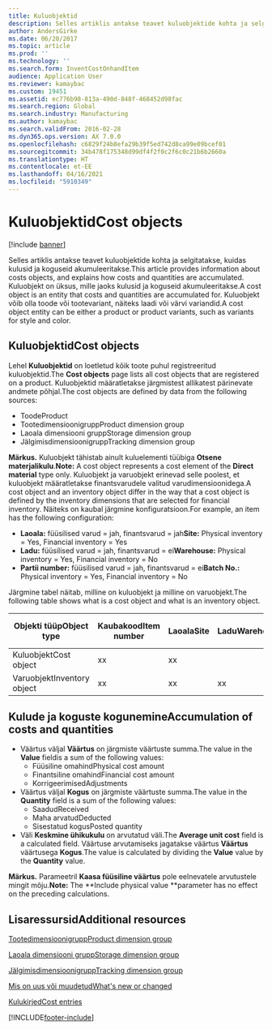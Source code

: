 ```yaml
---
title: Kuluobjektid
description: Selles artiklis antakse teavet kuluobjektide kohta ja selgitatakse, kuidas kulusid ja koguseid akumuleeritakse. Kuluobjekt on üksus, mille jaoks kulusid ja koguseid akumuleeritakse. Kuluobjekt võib olla toode või tootevariant, näiteks laadi või värvi variandid.
author: AndersGirke
ms.date: 06/20/2017
ms.topic: article
ms.prod: ''
ms.technology: ''
ms.search.form: InventCostOnhandItem
audience: Application User
ms.reviewer: kamaybac
ms.custom: 19451
ms.assetid: ec776b98-813a-490d-848f-468452d98fac
ms.search.region: Global
ms.search.industry: Manufacturing
ms.author: kamaybac
ms.search.validFrom: 2016-02-28
ms.dyn365.ops.version: AX 7.0.0
ms.openlocfilehash: c6829f24b8efa29b39f5ed742d8ca99e09bcef01
ms.sourcegitcommit: 34b478f175348d99df4f2f0c2f6c0c21b6b2660a
ms.translationtype: HT
ms.contentlocale: et-EE
ms.lasthandoff: 04/16/2021
ms.locfileid: "5910349"
---
```

# <a name="cost-objects"></a><span data-ttu-id="c9826-105">Kuluobjektid</span><span class="sxs-lookup"><span data-stu-id="c9826-105">Cost objects</span></span>

[!include [banner](../includes/banner.md)]

<span data-ttu-id="c9826-106">Selles artiklis antakse teavet kuluobjektide kohta ja selgitatakse, kuidas kulusid ja koguseid akumuleeritakse.</span><span class="sxs-lookup"><span data-stu-id="c9826-106">This article provides information about costs objects, and explains how costs and quantities are accumulated.</span></span> <span data-ttu-id="c9826-107">Kuluobjekt on üksus, mille jaoks kulusid ja koguseid akumuleeritakse.</span><span class="sxs-lookup"><span data-stu-id="c9826-107">A cost object is an entity that costs and quantities are accumulated for.</span></span> <span data-ttu-id="c9826-108">Kuluobjekt võib olla toode või tootevariant, näiteks laadi või värvi variandid.</span><span class="sxs-lookup"><span data-stu-id="c9826-108">A cost object entity can be either a product or product variants, such as variants for style and color.</span></span>  

## <a name="cost-objects"></a><span data-ttu-id="c9826-109">Kuluobjektid</span><span class="sxs-lookup"><span data-stu-id="c9826-109">Cost objects</span></span>

<span data-ttu-id="c9826-110">Lehel **Kuluobjektid** on loetletud kõik toote puhul registreeritud kuluobjektid.</span><span class="sxs-lookup"><span data-stu-id="c9826-110">The **Cost objects** page lists all cost objects that are registered on a product.</span></span> <span data-ttu-id="c9826-111">Kuluobjektid määratletakse järgmistest allikatest pärinevate andmete põhjal.</span><span class="sxs-lookup"><span data-stu-id="c9826-111">The cost objects are defined by data from the following sources:</span></span>

-   <span data-ttu-id="c9826-112">Toode</span><span class="sxs-lookup"><span data-stu-id="c9826-112">Product</span></span>
-   <span data-ttu-id="c9826-113">Tootedimensioonigrupp</span><span class="sxs-lookup"><span data-stu-id="c9826-113">Product dimension group</span></span>
-   <span data-ttu-id="c9826-114">Laoala dimensiooni grupp</span><span class="sxs-lookup"><span data-stu-id="c9826-114">Storage dimension group</span></span>
-   <span data-ttu-id="c9826-115">Jälgimisdimensioonigrupp</span><span class="sxs-lookup"><span data-stu-id="c9826-115">Tracking dimension group</span></span>

<span data-ttu-id="c9826-116">**Märkus.** Kuluobjekt tähistab ainult kuluelementi tüübiga **Otsene materjalikulu**.</span><span class="sxs-lookup"><span data-stu-id="c9826-116">**Note:** A cost object represents a cost element of the **Direct material** type only.</span></span> <span data-ttu-id="c9826-117">Kuluobjekt ja varuobjekt erinevad selle poolest, et kuluobjekt määratletakse finantsvarudele valitud varudimensioonidega.</span><span class="sxs-lookup"><span data-stu-id="c9826-117">A cost object and an inventory object differ in the way that a cost object is defined by the inventory dimensions that are selected for financial inventory.</span></span> <span data-ttu-id="c9826-118">Näiteks on kaubal järgmine konfiguratsioon.</span><span class="sxs-lookup"><span data-stu-id="c9826-118">For example, an item has the following configuration:</span></span>

-   <span data-ttu-id="c9826-119">**Laoala:** füüsilised varud = jah, finantsvarud = jah</span><span class="sxs-lookup"><span data-stu-id="c9826-119">**Site:** Physical inventory = Yes, Financial inventory = Yes</span></span>
-   <span data-ttu-id="c9826-120">**Ladu:** füüsilised varud = jah, finantsvarud = ei</span><span class="sxs-lookup"><span data-stu-id="c9826-120">**Warehouse:** Physical inventory = Yes, Financial inventory = No</span></span>
-   <span data-ttu-id="c9826-121">**Partii number:** füüsilised varud = jah, finantsvarud = ei</span><span class="sxs-lookup"><span data-stu-id="c9826-121">**Batch No.:** Physical inventory = Yes, Financial inventory = No</span></span>

<span data-ttu-id="c9826-122">Järgmine tabel näitab, milline on kuluobjekt ja milline on varuobjekt.</span><span class="sxs-lookup"><span data-stu-id="c9826-122">The following table shows what is a cost object and what is an inventory object.</span></span>

| <span data-ttu-id="c9826-123">Objekti tüüp</span><span class="sxs-lookup"><span data-stu-id="c9826-123">Object type</span></span>      | <span data-ttu-id="c9826-124">Kaubakood</span><span class="sxs-lookup"><span data-stu-id="c9826-124">Item number</span></span> | <span data-ttu-id="c9826-125">Laoala</span><span class="sxs-lookup"><span data-stu-id="c9826-125">Site</span></span> | <span data-ttu-id="c9826-126">Ladu</span><span class="sxs-lookup"><span data-stu-id="c9826-126">Warehouse</span></span> | <span data-ttu-id="c9826-127">Partii nr</span><span class="sxs-lookup"><span data-stu-id="c9826-127">Batch No.</span></span> |
|------------------|-------------|------|-----------|-----------|
| <span data-ttu-id="c9826-128">Kuluobjekt</span><span class="sxs-lookup"><span data-stu-id="c9826-128">Cost object</span></span>      | <span data-ttu-id="c9826-129">x</span><span class="sxs-lookup"><span data-stu-id="c9826-129">x</span></span>           | <span data-ttu-id="c9826-130">x</span><span class="sxs-lookup"><span data-stu-id="c9826-130">x</span></span>    |           |           |
| <span data-ttu-id="c9826-131">Varuobjekt</span><span class="sxs-lookup"><span data-stu-id="c9826-131">Inventory object</span></span> | <span data-ttu-id="c9826-132">x</span><span class="sxs-lookup"><span data-stu-id="c9826-132">x</span></span>           | <span data-ttu-id="c9826-133">x</span><span class="sxs-lookup"><span data-stu-id="c9826-133">x</span></span>    |  <span data-ttu-id="c9826-134">x</span><span class="sxs-lookup"><span data-stu-id="c9826-134">x</span></span>        | <span data-ttu-id="c9826-135">x</span><span class="sxs-lookup"><span data-stu-id="c9826-135">x</span></span>         |

## <a name="accumulation-of-costs-and-quantities"></a><span data-ttu-id="c9826-136">Kulude ja koguste kogunemine</span><span class="sxs-lookup"><span data-stu-id="c9826-136">Accumulation of costs and quantities</span></span>
-   <span data-ttu-id="c9826-137">Väärtus väljal **Väärtus** on järgmiste väärtuste summa.</span><span class="sxs-lookup"><span data-stu-id="c9826-137">The value in the **Value** fieldis a sum of the following values:</span></span>
    -   <span data-ttu-id="c9826-138">Füüsiline omahind</span><span class="sxs-lookup"><span data-stu-id="c9826-138">Physical cost amount</span></span>
    -   <span data-ttu-id="c9826-139">Finantsiline omahind</span><span class="sxs-lookup"><span data-stu-id="c9826-139">Financial cost amount</span></span>
    -   <span data-ttu-id="c9826-140">Korrigeerimised</span><span class="sxs-lookup"><span data-stu-id="c9826-140">Adjustments</span></span>
-   <span data-ttu-id="c9826-141">Väärtus väljal **Kogus** on järgmiste väärtuste summa.</span><span class="sxs-lookup"><span data-stu-id="c9826-141">The value in the **Quantity** field is a sum of the following values:</span></span>
    -   <span data-ttu-id="c9826-142">Saadud</span><span class="sxs-lookup"><span data-stu-id="c9826-142">Received</span></span>
    -   <span data-ttu-id="c9826-143">Maha arvatud</span><span class="sxs-lookup"><span data-stu-id="c9826-143">Deducted</span></span>
    -   <span data-ttu-id="c9826-144">Sisestatud kogus</span><span class="sxs-lookup"><span data-stu-id="c9826-144">Posted quantity</span></span>
-   <span data-ttu-id="c9826-145">Väli **Keskmine ühikukulu** on arvutatud väli.</span><span class="sxs-lookup"><span data-stu-id="c9826-145">The **Average unit cost** field is a calculated field.</span></span> <span data-ttu-id="c9826-146">Väärtuse arvutamiseks jagatakse väärtus **Väärtus** väärtusega **Kogus**.</span><span class="sxs-lookup"><span data-stu-id="c9826-146">The value is calculated by dividing the **Value** value by the **Quantity** value.</span></span>

<span data-ttu-id="c9826-147">**Märkus.** Parameetril **Kaasa füüsiline väärtus** pole eelnevatele arvutustele mingit mõju.</span><span class="sxs-lookup"><span data-stu-id="c9826-147">**Note:** The \*\*Include physical value \*\*parameter has no effect on the preceding calculations.</span></span>

<a name="additional-resources"></a><span data-ttu-id="c9826-148">Lisaressursid</span><span class="sxs-lookup"><span data-stu-id="c9826-148">Additional resources</span></span>
--------

[<span data-ttu-id="c9826-149">Tootedimensioonigrupp</span><span class="sxs-lookup"><span data-stu-id="c9826-149">Product dimension group</span></span>](/dynamicsax-2012/appuser-itpro/about-product-dimensions)

[<span data-ttu-id="c9826-150">Laoala dimensiooni grupp</span><span class="sxs-lookup"><span data-stu-id="c9826-150">Storage dimension group</span></span>](/dynamicsax-2012//storage-dimension-groups-form)

[<span data-ttu-id="c9826-151">Jälgimisdimensioonigrupp</span><span class="sxs-lookup"><span data-stu-id="c9826-151">Tracking dimension group</span></span>](/dynamicsax-2012//tracking-dimension-groups-form)

[<span data-ttu-id="c9826-152">Mis on uus või muudetud</span><span class="sxs-lookup"><span data-stu-id="c9826-152">What's new or changed</span></span>](../../fin-ops-core/fin-ops/get-started/whats-new-changed.md)

[<span data-ttu-id="c9826-153">Kulukirjed</span><span class="sxs-lookup"><span data-stu-id="c9826-153">Cost entries</span></span>](cost-entries.md)





[!INCLUDE[footer-include](../../includes/footer-banner.md)]